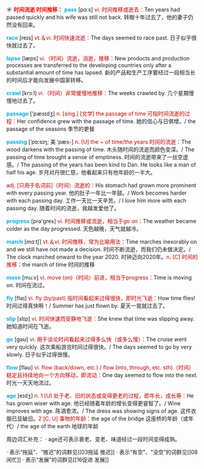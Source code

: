 ☀ <font color="red">**时间流逝 时间推移：**</font>
<font color="sky blue">**pass**</font> [pɑːs] 
<font color="#c00000">vi. 时间推移或逝去：</font>Ten years had passed quickly and his wife was still not back. 转眼十年过去了，他的妻子仍然没有回来。

<font color="sky blue">**race**</font> [reɪs] 
<font color="#c00000">vt.＆vi. 时间快速流逝：</font>The days seemed to race past. 日子似乎很快就过去了。
           
<font color="sky blue">**lapse**</font> [læps]
<font color="#c00000">vi.（时间）流逝，消逝，推移：</font>New products and production processes are transferred to the developing countries only after a substantial amount of time has lapsed. 新的产品和生产工序要经过一段相当长的时间后才能向发展中国家转移。

<font color="sky blue">**crawl**</font> [krɔ:l]
<font color="#c00000">vi.（时间）非常缓慢地推移：</font>The weeks crawled by. 几个星期慢慢地过去了。

<font color="sky blue">**passage**</font> ['pæsɪdӡ] 
<font color="#c00000">n. [sing.] [文学] the passage of time 可指时间流逝的过程：</font>Her confidence grew with the passage of time. 她的信心与日俱增。/ the passage of the seasons 季节的更替
           
<font color="sky blue">**passing**</font> [ˈpɑ:sɪŋ; 美 ˈpæs-]
<font color="#c00000">n. [U] the ~ of time/the years 时间的流逝：</font>The wood darkens with the passing of time. 木头随时间的流逝而颜色变深。/ The passing of time brought a sense of emptiness. 时间的流逝带来了一丝空虚感。/ The passing of the years has been kind to Dan. He looks like a man of half his age. 岁月对丹很仁慈，他看起来只有他年龄的一半大。
           
<font color="#c00000">adj. [只用于名词前]（时间）流逝的：</font>His stomach had grown more prominent with every passing year. 他的肚子一年比一年鼓。/ Work becomes harder with each passing day. 工作一天比一天辛苦。/ I love him more with each passing day. 随着时间的流逝，我越发爱他了。

<font color="sky blue">**progress**</font> [prə'ɡres] 
<font color="#c00000">vi. 时间推移或流逝，相当于go on：</font>The weather became colder as the day progressed. 天色越晚，天气就越冷。

<font color="sky blue">**march**</font> [mɑːtʃ] 
<font color="#c00000">vt.＆vi. 时间推移，常为比喻用法：</font>Time marches inexorably on and we still have not made a decision. 时间不断流逝，而我们仍未做决定。/ The clock marched onward to the year 2020. 时钟迈向2020年。<font color="#c00000">n. [C] 时间的推移：</font>the march of time 时间的推移

<font color="sky blue">**move**</font> [mu:v] 
<font color="#c00000">vi. move (on)（时间）前进，相当于progress：</font>Time is moving on. 时间在流过。

<font color="sky blue">**fly**</font> [flaɪ] 
<font color="#c00000">vi. fly (by/past) 指时间看起来过得很快，即时光飞逝：</font>How time flies! 时间过得真快啊！/ Summer has just flown by. 夏天一晃就过去了。

<font color="sky blue">**slip**</font> [slɪp] 
<font color="#c00000">vi. 时间快速而安静地飞逝：</font>She knew that time was slipping away. 她知道时间在飞逝。 

<font color="sky blue">**go**</font> [ɡəʊ] 
<font color="#c00000">vi. 用于谈论时间看起来过得多么快（或多么慢）：</font>The cruise went very quickly. 这次乘船游览时间过得很快。/ The days seemed to go by very slowly. 日子似乎过得很慢。

<font color="sky blue">**flow**</font> [fləʊ] 
<font color="#c00000">vi. flow (back/down, etc.) / flow (into, through, etc. sth)（时间）稳定且持续地向一个方向移动，即流动：</font>One day seemed to flow into the next. 时光一天天地流过。

<font color="sky blue">**age**</font> [eɪdӡ] 
<font color="#c00000">n. 1 [U] 处于老、旧的状态或变得更老的过程，即年长，成长等：</font>He has grown wiser with age. 他已经随着年龄的增长变得更睿智了。/ Wine improves with age. 陈酒愈浓。/ The dress was showing signs of age. 这件衣服已显破旧。<font color="#c00000">2 [C, U] 事物的年龄：</font>the age of the bridge 这座桥的年龄（或年代）/ the age of the earth 地球的年龄

周边词汇补充：
· age还可表示衰老、变老、味道经过一段时间变得成熟。

· 表示“拖延”、“推迟”的词群见[[03拖延 推迟]]
· 表示“有空”、“没空”的词群见[[08闲忙]]
· 表示“发展”的词群见[[16促进 发展]]
